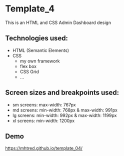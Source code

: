 # Template_4

This is an HTML and CSS Admin Dashboard design

## Technologies used:

- HTML (Semantic Elements)
- CSS
  - my own framework
  - flex box
  - CSS Grid
  - ...

## Screen sizes and breakpoints used:

- sm screens: max-width: 767px
- md screens: min-width: 768px & max-width: 991px
- lg screens: min-width: 992px & max-width: 1199px
- xl screens: min-width: 1200px

## Demo

https://mhtred.github.io/template_04/
